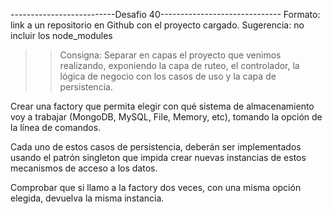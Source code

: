 --------------------------Desafio 40------------------------------
Formato: link a un repositorio en Github con el proyecto cargado. 
Sugerencia: no incluir los node_modules

>> Consigna:  Separar en capas el proyecto que venimos realizando, exponiendo la capa de ruteo, el controlador, la lógica de negocio con los casos de uso y la capa de persistencia. 

Crear una factory que permita elegir con qué sistema de almacenamiento voy a trabajar (MongoDB, MySQL, File, Memory, etc), tomando la opción de la línea de comandos.

Cada uno de estos casos de persistencia, deberán ser implementados usando el patrón singleton que impida crear nuevas instancias de estos mecanismos de acceso a los datos.

Comprobar que si llamo a la factory dos veces, con una misma opción elegida, devuelva la misma instancia.


